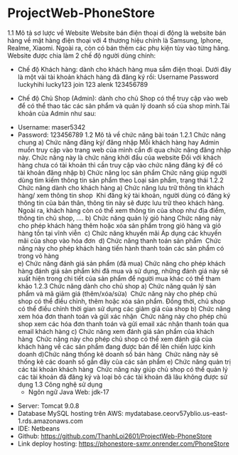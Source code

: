 # ProjectWeb-PhoneStore
1.1 Mô tả sơ lược về Website 
Website bán điện thoại di động là website bán hàng về mặt hàng điện thoại với 4 thương hiệu chính là Samsung, Iphone, Realme, Xiaomi. Ngoài ra, còn có bán thêm các phụ kiện tùy vào từng hãng.
Website được chia làm 2 chế độ người dùng chính:
- Chế độ Khách hàng: dành cho khách hàng mua sắm điện thoại. Dưới đây là một vài tài khoản khách hàng đã đăng ký rồi:
Username	Password
luckyhihi	lucky123
join 	123
alenk	123456789

- Chế độ Chủ Shop (Admin): dành cho chủ Shop có thể truy cập vào web để có thể thao tác các sản phẩm và quản lý doanh số của shop mình.Tài khoản của Admin như sau:
+ Username: maser5342
+ Password: 123456789
1.2 Mô tả về chức năng bài toán
1.2.1 Chức năng chung
a) Chức năng đăng ký/ đăng nhập
Mỗi khách hàng hay Admin muốn truy cập vào trang web của mình cần đi qua chức năng đăng nhập này. Chức năng này là chức năng khởi đầu của website
Đối với khách hàng chưa có tài khoản thì cần truy cập vào chức năng đăng ký để có tài khoản đăng nhập
b) Chức năng lọc sản phẩm
Chức năng giúp người dùng tìm kiếm thông tin sản phẩm theo Loại sản phẩm, trạng thái 
1.2.2 Chức năng dành cho khách hàng
a) Chức năng lưu trữ thông tin khách hàng/ xem thông tin shop 
Khi đăng ký tài khoản, người dùng có đăng ký thông tin của bản thân, thông tin này sẽ được lưu trữ theo khách hàng. Ngoài ra, khách hàng còn có thể xem thông tin của shop như địa điểm, thông tin chủ shop, ....
b) Chức năng quản lý giỏ hàng
Chức năng này cho phép khách hàng thêm hoặc xóa sản phẩm trong giỏ hàng và giỏ hàng tồn tại vĩnh viễn 
c) Chức năng khuyến mãi
Áp dụng các khuyến mãi của shop vào hóa đơn 
d) Chức năng thanh toán sản phẩm 
Chức năng này cho phép khách hàng tiến hành thanh toán các sản phẩm có trong vỏ hàng	
e) Chức năng đánh giá sản phẩm (đã mua)
Chức năng cho phép khách hàng đánh giá sản phẩm khi đã mua và sử dụng, những đánh giá này sẽ xuất hiện trong chi tiết của sản phẩm để người mua khác có thể tham khảo
1.2.3 Chức năng dành cho chủ shop
a) Chức năng quản lý sản phẩm và mã giảm giá (thêm/xóa/sửa) 
Chức năng này cho phép chủ shop có thể điều chỉnh, thêm hoặc xóa sản phẩm. Đồng thời, chủ shop có thể điều chỉnh thời gian sử dụng các giảm giá của shop
b) Chức năng xem hóa đơn thanh toán và gửi xác nhận 
Chức năng này cho phép chủ shop xem các hóa đơn thanh toán và gửi email xác nhận thanh toán qua email khách hàng
c) Chức năng xem đánh giá sản phẩm của khách hàng 
Chức năng này cho phép chủ shop có thể xem đánh giá của khách hàng về các sản phẩm đang được bán để lên chiến lược kinh doanh
d)Chức năng thống kê doanh số bán hàng 
Chức năng này sẽ thống kê các doanh số gần đây của các sản phẩm
e) Chức năng quản trị các tài khoản khách hàng 
Chức năng này giúp chủ shop có thể quản lý các tài khoản đã đăng ký và loại bỏ các tài khoản đã lâu không được sử dụng
1.3 Công nghệ sử dụng
	- Ngôn ngữ Java Web: jdk-17
- Server: Tomcat 9.0.8
- Database MySQL hosting trên AWS: mydatabase.ceorv57yblio.us-east-1.rds.amazonaws.com
- IDE: Netbeans
- Github: https://github.com/ThanhLoi2601/ProjectWeb-PhoneStore 
- Link deploy hosting: https://phonestore-sxmr.onrender.com/PhoneStore 
